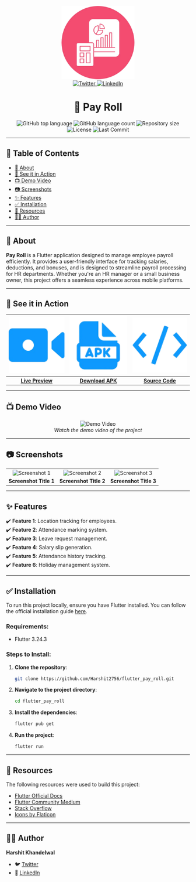 <div align="center" id="top">
  <img src="https://github.com/Harshit2756/flutter_pay_roll/blob/main/assets/images/logo.png?raw=true" alt="Project Logo" width="200" height="200"/>

  <br/>

  <a href="https://twitter.com/intent/follow?screen_name=Harshit2756">
    <img alt= "Twitter" src="https://img.shields.io/twitter/follow/Harshit2756?style=social">
  </a>
  <a href="https://www.linkedin.com/in/harshit-khandelwal-3a76631b9/">
    <img alt="LinkedIn" src="https://img.shields.io/badge/LinkedIn-Harshit%20Khandelwal-blue?style=social&logo=linkedin">
  </a>
</div>

<h1 align="center">🚀 Pay Roll</h1>

<p align="center">
  <img alt="GitHub top language" src="https://img.shields.io/github/languages/top/Harshit2756/flutter_pay_roll">
  <img alt="GitHub language count" src="https://img.shields.io/github/languages/count/Harshit2756/flutter_pay_roll">
  <img alt="Repository size" src="https://img.shields.io/github/repo-size/Harshit2756/flutter_pay_roll">
  <img alt="License" src="https://img.shields.io/github/license/Harshit2756/flutter_pay_roll">
  <img alt="Last Commit" src="https://img.shields.io/github/last-commit/Harshit2756/flutter_pay_roll">
</p>

---

## 📜 Table of Contents

- [📖 About](#book-about)
- [👀 See it in Action](#eyes-see-it-in-action)
- [📺 Demo Video](#demo-video)
- [📷 Screenshots](#camera-screenshots)
- [✨ Features](#sparkles-features)
- [✅ Installation](#white_check_mark-installation)
- [🚀 Resources](#rocket-resources)
- [👨‍💻 Author](#👨‍💻-author)

---

## :book: About

**Pay Roll** is a Flutter application designed to manage employee payroll efficiently. It provides a user-friendly interface for tracking salaries, deductions, and bonuses, and is designed to streamline payroll processing for HR departments. Whether you're an HR manager or a small business owner, this project offers a seamless experience across mobile platforms.

---

## :eyes: See it in Action

| [![Live Preview](https://github.com/Harshit2756/Harshit2756/blob/main/Assets/Live_Preview_Trans.png?raw=true)](https://harshit2756.github.io/flutter_pay_roll/) | [![Download APK](https://github.com/Harshit2756/Harshit2756/blob/main/Assets/Download_Apk_Trans.png?raw=true)](YOUR_DOWNLOAD_LINK) | [![Source Code](https://github.com/Harshit2756/Harshit2756/blob/main/Assets/Source_Code_Trans.png?raw=true)](YOUR_SOURCE_CODE_LINK) |
| :--------------------------------------------------------------------------------------------------------------------------------------------------------------: | :--------------------------------------------------------------------------------------------------------------------------------: | :---------------------------------------------------------------------------------------------------------------------------------: |
|                                               [**Live Preview**](https://harshit2756.github.io/flutter_pay_roll/)                                               |                                               [**Download APK**](YOUR_DOWNLOAD_LINK)                                               |                                              [**Source Code**](YOUR_SOURCE_CODE_LINK)                                               |

---

## 📺 Demo Video

<div align="center">
  <img src="Screenshots/Demo_video.gif" alt="Demo Video" width="600" height="auto"/>
  <br/>
  <em>Watch the demo video of the project</em>
</div>

---

## :camera: Screenshots

<table width="100%">
  <tbody>
    <tr>
      <td align="center"><img src="Screenshots/image_1.png?raw=true" width="200" alt="Screenshot 1"/></td>
      <td align="center"><img src="Screenshots/image_2.png?raw=true" width="200" alt="Screenshot 2"/></td>
      <td align="center"><img src="Screenshots/image_3.png?raw=true" width="200" alt="Screenshot 3"/></td>
    </tr>
    <tr>
      <td align="center"><b>Screenshot Title 1</b></td>
      <td align="center"><b>Screenshot Title 2</b></td>
      <td align="center"><b>Screenshot Title 3</b></td>
    </tr>
  </tbody>
</table>

---

## :sparkles: Features

✔️ **Feature 1**: Location tracking for employees.\
✔️ **Feature 2**: Attendance marking system.\
✔️ **Feature 3**: Leave request management.\
✔️ **Feature 4**: Salary slip generation.\
✔️ **Feature 5**: Attendance history tracking.\
✔️ **Feature 6**: Holiday management system.

---

## :white_check_mark: Installation

To run this project locally, ensure you have Flutter installed. You can follow the official installation guide [here](https://flutter.dev/docs).

### Requirements:

- Flutter 3.24.3

### Steps to Install:

1. **Clone the repository**:

   ```bash
   git clone https://github.com/Harshit2756/flutter_pay_roll.git
   ```

2. **Navigate to the project directory**:

   ```bash
   cd flutter_pay_roll
   ```

3. **Install the dependencies**:

   ```bash
   flutter pub get
   ```

4. **Run the project**:

   ```bash
   flutter run
   ```

---

## :rocket: Resources

The following resources were used to build this project:

- [Flutter Official Docs](https://flutter.dev/docs)
- [Flutter Community Medium](https://medium.com/flutter-community)
- [Stack Overflow](https://stackoverflow.com)
- [Icons by Flaticon](https://www.flaticon.com/)

---

## 👨‍💻 Author

**Harshit Khandelwal**

- 🐦 [Twitter](https://twitter.com/Harshit2756)
- 💼 [LinkedIn](https://www.linkedin.com/in/harshit-khandelwal-3a76631b9/)
